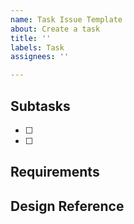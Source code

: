 ```yaml
---
name: Task Issue Template
about: Create a task
title: ''
labels: Task
assignees: ''

---
```


## Subtasks
- [ ]
- [ ]

## Requirements

## Design Reference
